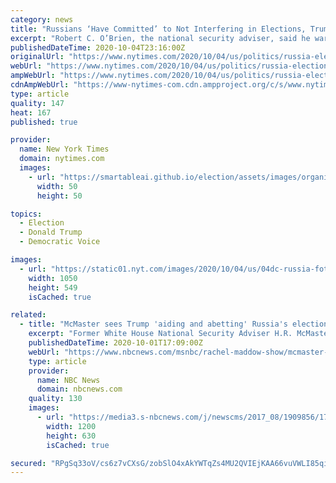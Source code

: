 ```yaml
---
category: news
title: "Russians ‘Have Committed’ to Not Interfering in Elections, Trump Aide Insists"
excerpt: "Robert C. O’Brien, the national security adviser, said he warned his Russian counterpart there would be “no tolerance” for interference, but didn’t mention evidence of Moscow’s influence operations."
publishedDateTime: 2020-10-04T23:16:00Z
originalUrl: "https://www.nytimes.com/2020/10/04/us/politics/russia-election-interference.html"
webUrl: "https://www.nytimes.com/2020/10/04/us/politics/russia-election-interference.html"
ampWebUrl: "https://www.nytimes.com/2020/10/04/us/politics/russia-election-interference.amp.html"
cdnAmpWebUrl: "https://www-nytimes-com.cdn.ampproject.org/c/s/www.nytimes.com/2020/10/04/us/politics/russia-election-interference.amp.html"
type: article
quality: 147
heat: 167
published: true

provider:
  name: New York Times
  domain: nytimes.com
  images:
    - url: "https://smartableai.github.io/election/assets/images/organizations/nytimes.com-50x50.jpg"
      width: 50
      height: 50

topics:
  - Election
  - Donald Trump
  - Democratic Voice

images:
  - url: "https://static01.nyt.com/images/2020/10/04/us/04dc-russia-foto/04dc-russia-foto-facebookJumbo.jpg"
    width: 1050
    height: 549
    isCached: true

related:
  - title: "McMaster sees Trump 'aiding and abetting' Russia's election efforts"
    excerpt: "Former White House National Security Adviser H.R. McMaster has been careful not to criticize Donald Trump. That's just now starting to change."
    publishedDateTime: 2020-10-01T17:09:00Z
    webUrl: "https://www.nbcnews.com/msnbc/rachel-maddow-show/mcmaster-sees-trump-aiding-abetting-russia-s-election-efforts-ncna1241719"
    type: article
    provider:
      name: NBC News
      domain: nbcnews.com
    quality: 130
    images:
      - url: "https://media3.s-nbcnews.com/j/newscms/2017_08/1909856/170221-hr-mcmaster-ok-1740_8a4068104f198e67d87aee45b8e4ac69.nbcnews-fp-1200-630.jpg"
        width: 1200
        height: 630
        isCached: true

secured: "RPgSq33oV/cs6z7vCXsG/zobSlO4xAkYWTqZs4MU2QVIEjKAA66vuVWLI85qiFJUF0BmYZJCSNEEAsTUoltuQyH3gnnn9sNDHuz96cZRengdt+6GhsfzH2fFjqEcN1uOV74PD2PCp5WUe2GTSYasPJM47Y2UfmJw8wRg6RGySJXjIWXa518DKysFZYxS6ICKL/ST4WSMkRy5umeEixQIzkXw5fDm4az81PF9nSGrKSgNrm7FuIYnwXf+o0Q5pHkvoIp9nfo9Cn6+nZk8zfTJE0L2MKYDR+p+6FY1lJaKHU6xTyIqdKGiVwgs/Yq5ATL/An1u4D5Wy2eBEpV0LQBviibobSHDRtGuyopQIC3EUBE=;3BrsM/nfXirfJOAuVKnUHw=="
---
```



